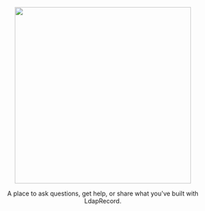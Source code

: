 <!-- readme.md -->

<p align="center">
    <img src="https://ldaprecord.com/assets/img/logo.png" width="400">
</p>

<p align="center">A place to ask questions, get help, or share what you've built with LdapRecord.</p>
